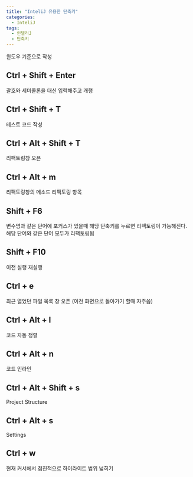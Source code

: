 ```yaml
---
title: "InteliJ 유용한 단축키"
categories:
  - InteliJ
tags:
  - 인텔리J
  - 단축키
---
```


윈도우 기준으로 작성


## Ctrl + Shift + Enter
괄호와 세미콜론을 대신 입력해주고 개행

## Ctrl + Shift + T
테스트 코드 작성

## Ctrl + Alt + Shift +  T
리팩토링창 오픈

## Ctrl + Alt + m
리팩토링창의 메소드 리팩토링 항목

## Shift + F6
변수명과 같은 단어에 포커스가 있을때 해당 단축키를 누르면 리팩토링이 가능해진다. 해당 단어와 같은 단어 모두가 리팩토링됨

## Shift + F10
이전 실행 재실행

## Ctrl + e
최근 열었던 파일 목록 창 오픈 (이전 화면으로 돌아가기 할때 자주씀)

## Ctrl + Alt + l
코드 자동 정렬

## Ctrl + Alt + n
코드 인라인

## Ctrl + Alt + Shift + s
Project Structure

## Ctrl + Alt + s
Settings

## Ctrl + w  
현재 커서에서 점진적으로 하이라이트 범위 넓히기  




